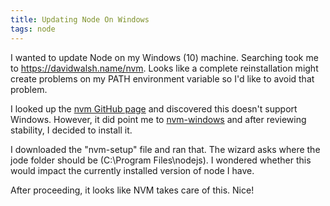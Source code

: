 ```yaml
---
title: Updating Node On Windows
tags: node
---
```

I wanted to update Node on my Windows (10) machine. Searching took me to https://davidwalsh.name/nvm. Looks like a complete reinstallation might create problems on my PATH environment variable so I'd like to avoid that problem.

I looked up the [nvm GitHub page](https://github.com/creationix/nvm) and discovered this doesn't support Windows. However, it did point me to [nvm-windows](https://github.com/coreybutler/nvm-windows) and after reviewing stability, I decided to install it.

I downloaded the "nvm-setup" file and ran that. The wizard asks where the jode folder should be (C:\Program Files\nodejs). I wondered whether this would impact the currently installed version of node I have.

After proceeding, it looks like NVM takes care of this. Nice!